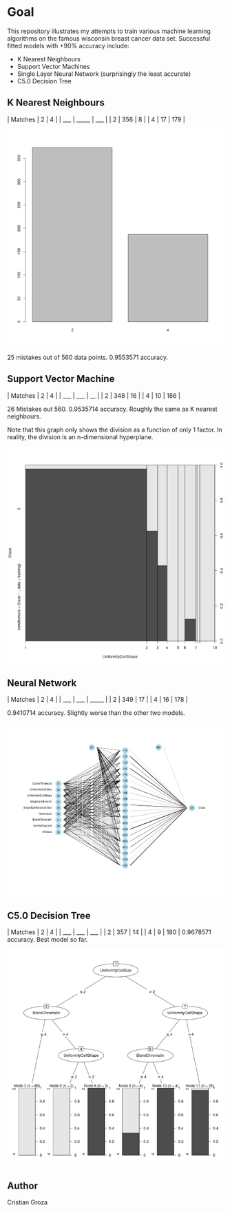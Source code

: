 # Goal
This repository illustrates my attempts to train various machine learning
algorithms on the famous wisconsin breast cancer data set. Successful fitted models
with +90% accuracy include:
+ K Nearest Neighbours
+ Support Vector Machines
+ Single Layer Neural Network (surprisingly the least accurate)
+ C5.0 Decision Tree

## K Nearest Neighbours
| Matches |     2 |   4 |
|     ___ | _____ | ___ |
|       2 |   356 |   8 |
|       4 |    17 | 179 |

![Distribution of diagnostics in training set.](./knnModel.png)

25 mistakes out of 560 data points. 0.9553571 accuracy.
## Support Vector Machine

| Matches |   2 |   4 |
|     ___ | ___ |  __ |
|       2 | 348 |  16 |
|       4 |  10 | 186 |

26 Mistakes out 560. 0.9535714 accuracy. Roughly the same as K nearest neighbours.

Note that this graph only shows the division as a function of only 1 factor. In
reality, the division is an n-dimensional hyperplane.

![Diagnostic vs Cell Shape Uniformity](./svnModel.png)

## Neural Network
| Matches |   2 |     4 |
|     ___ | ___ | _____ |
|       2 | 349 |    17 |
|       4 |  16 |   178 |

0.9410714 accuracy. Slightly worse than the other two models.

![Topology of Neural Network](./nnModel.png)

## C5.0 Decision Tree

| Matches |   2 |   4 |
|     ___ | ___ | ___ |
|       2 | 357 |  14 |
|       4 |   9 | 180 |
0.9678571 accuracy. Best model so far.

![Decision Tree Graph](./c50Model.png)
## Author
Cristian Groza
